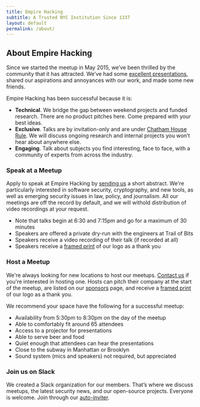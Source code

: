 ```yaml
---
title: Empire Hacking
subtitle: A Trusted NYC Institution Since 1337
layout: default
permalink: /about/
---
```


## About Empire Hacking

Since we started the meetup in May 2015, we’ve been thrilled by the community that it has attracted. We’ve had some [excellent presentations](/archive/), shared our aspirations and annoyances with our work, and made some new friends.

Empire Hacking has been successful because it is:

* **Technical**. We bridge the gap between weekend projects and funded research. There are no product pitches here. Come prepared with your best ideas.
* **Exclusive**. Talks are by invitation-only and are under [Chatham House Rule](https://www.chathamhouse.org/about/chatham-house-rule). We will discuss ongoing research and internal projects you won’t hear about anywhere else.
* **Engaging**. Talk about subjects you find interesting, face to face, with a community of experts from across the industry.

### Speak at a Meetup

Apply to speak at Empire Hacking by [sending us](empirehacking@trailofbits.com) a short abstract. We're particularly interested in software security, cryptography, and new tools, as well as emerging security issues in law, policy, and journalism. All our meetings are off the record by default, and we will withold distribution of video recordings at your request.

* Note that talks begin at 6:30 and 7:15pm and go for a maximum of 30 minutes
* Speakers are offered a private dry-run with the engineers at Trail of Bits
* Speakers receive a video recording of their talk (if recorded at all)
* Speakers receive a [framed print](https://www.instagram.com/p/BIaUEJ5Alij/) of our logo as a thank you

### Host a Meetup

We're always looking for new locations to host our meetups. [Contact us](empirehacking@trailofbits.com) if you're interested in hosting one. Hosts can pitch their company at the start of the meetup, are listed on our [sponsors](https://www.meetup.com/Empire-Hacking/sponsors/) page, and receive a [framed print](https://www.instagram.com/p/BIaUEJ5Alij/) of our logo as a thank you.

We recommend your space have the following for a successful meetup:

* Availability from 5:30pm to 8:30pm on the day of the meetup
* Able to comfortably fit around 65 attendees
* Access to a projector for presentations
* Able to serve beer and food
* Quiet enough that attendees can hear the presentations
* Close to the subway in Manhattan or Brooklyn
* Sound system (mics and speakers) not required, but appreciated

### Join us on Slack

We created a Slack organization for our members. That’s where we discuss meetups, the latest security news, and our open-source projects. Everyone is welcome. Join through our [auto-inviter](https://empireslacking.herokuapp.com).